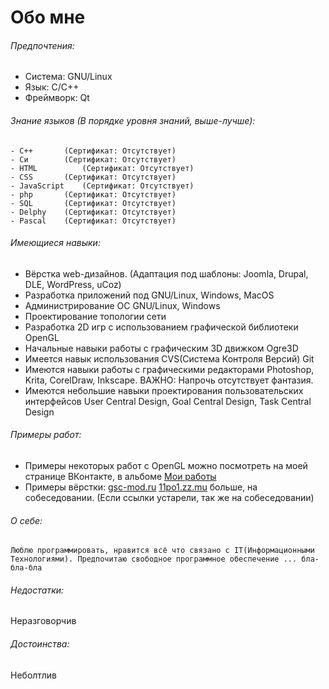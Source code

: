 Обо мне
=======

###### Предпочтения:
- Система:    GNU/Linux
- Язык:	      C/C++
- Фреймворк:  Qt

###### Знание языков (В порядке уровня знаний, выше-лучше):
```
- C++		(Сертификат: Отсутствует)
- Си		(Сертификат: Отсутствует)
- HTML	    	(Сертификат: Отсутствует)
- CSS		(Сертификат: Отсутствует)
- JavaScript	(Сертификат: Отсутствует)
- php		(Сертификат: Отсутствует)
- SQL		(Сертификат: Отсутствует)
- Delphy	(Сертификат: Отсутствует)
- Pascal	(Сертификат: Отсутствует)
```

###### Имеющиеся навыки:
- Вёрстка web-дизайнов. (Адаптация под шаблоны: Joomla, Drupal, DLE, WordPress, uCoz)
- Разработка приложений под GNU/Linux, Windows, MacOS
- Администрирование ОС GNU/Linux, Windows
- Проектирование топологии сети
- Разработка 2D игр с использованием графической библиотеки OpenGL
- Начальные навыки работы с графическим 3D движком Ogre3D
- Имеется навык использования CVS(Система Контроля Версий) Git
- Имеются навыки работы с графическими редакторами Photoshop, Krita, CorelDraw, Inkscape. ВАЖНО: Напрочь отсутствует фантазия.
- Имеются небольшие навыки проектирования пользовательских интерфейсов User Central Design, Goal Central Design, Task Central Design

###### Примеры работ:
- Примеры некоторых работ с OpenGL можно посмотреть на моей странице ВКонтакте, в альбоме [Мои работы](https://vk.com/video?section=album_48157613)
- Примеры вёрстки: [gsc-mod.ru](http://gsc-mod.ru) [11po1.zz.mu](http://11po1.zz.mu) больше, на собеседовании. (Если ссылки устарели, так же на собеседовании)

###### О себе:
	Люблю программировать, нравится всё что связано с IT(Информационными Технологиями). Предпочитаю свободное программное обеспечение ... бла-бла-бла

###### Недостатки:
Неразговорчив

###### Достоинства:
Неболтлив
